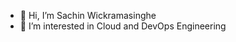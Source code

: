 - 👋 Hi, I’m Sachin Wickramasinghe
- 👀 I’m interested in Cloud and DevOps Engineering



<!---
sachin-wickramasinghe/sachin-wickramasinghe is a ✨ special ✨ repository because its `README.md` (this file) appears on your GitHub profile.
You can click the Preview link to take a look at your changes.
--->
